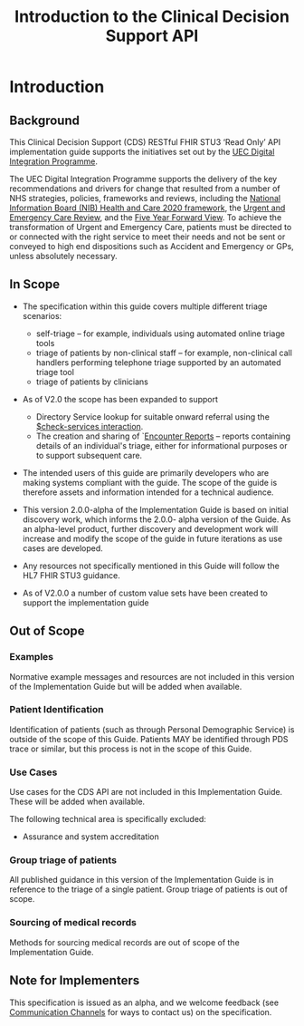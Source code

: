 ﻿---
title: Introduction to the Clinical Decision Support API
keywords: homepage
tags: [overview]
sidebar: overview_sidebar
permalink: index.html
toc: false
summary: A brief introduction to the Clinical Decision Support API Implementation Guide
---

# Introduction #

## Background ##

This Clinical Decision Support (CDS) RESTful FHIR STU3 ‘Read Only’ API implementation guide supports the initiatives set out by the [UEC Digital Integration Programme](https://digital.nhs.uk/about-nhs-digital/our-work/transforming-health-and-care-through-technology/urgent-and-emergency-care-domain-b/urgent-and-emergency-care-digital-integration).

The UEC Digital Integration Programme supports the delivery of the key recommendations and drivers for change that resulted from a number of NHS strategies, policies, frameworks and reviews, including the [National Information Board (NIB) Health and Care 2020 framework]( https://www.gov.uk/government/publications/personalised-health-and-care-2020), 
the [Urgent and Emergency Care Review](https://www.england.nhs.uk/wp-content/uploads/2015/06/trans-uec.pdf), and the [Five Year Forward View](https://www.england.nhs.uk/five-year-forward-view/). To achieve the transformation of Urgent and Emergency Care, patients must be directed to or connected with the right service to meet their needs and not be sent or conveyed to high end dispositions such as Accident and Emergency or GPs, unless absolutely necessary.  

## In Scope ##

- The specification within this guide covers multiple different triage scenarios:
  - self-triage – for example, individuals using automated online triage tools
  - triage of patients by non-clinical staff – for example, non-clinical call handlers performing telephone triage supported by an automated triage tool
  - triage of patients by clinicians

- As of V2.0 the scope has been expanded to support 
    - Directory Service lookup for suitable onward referral using the [$check-services interaction](api_check_services.html). 
    - The creation and sharing of `[Encounter Reports](api_encounter.html) – reports containing details of an individual's triage, either for informational purposes or to support subsequent care.
- The intended users of this guide are primarily developers who are making systems compliant with the guide. The scope of the guide is therefore assets and information intended for a technical audience.
- This version 2.0.0-alpha of the Implementation Guide is based on initial discovery work, which informs the 2.0.0- alpha version of the Guide. As an alpha-level product, further discovery and development work will increase and modify the scope of the guide in future iterations as use cases are developed.
- Any resources not specifically mentioned in this Guide will follow the HL7 FHIR STU3 guidance. 
- As of V2.0.0 a number of custom value sets have been created to support the implementation guide


## Out of Scope ##

### Examples ###
Normative example messages and resources are not included in this version of the Implementation Guide but will be added when available.

### Patient Identification ###
Identification of patients (such as through Personal Demographic Service) is outside of the scope of this Guide. Patients MAY be identified through PDS trace or similar, but this process is not in the scope of this Guide.

### Use Cases ###
Use cases for the CDS API are not included in this Implementation Guide. These will be added when available.

The following technical area is specifically excluded:
* Assurance and system accreditation

### Group triage of patients ###
All published guidance in this version of the Implementation Guide is in reference to the triage of a single patient. Group triage of patients is out of scope.

### Sourcing of medical records ###
Methods for sourcing medical records are out of scope of the Implementation Guide.


## Note for Implementers ##
This specification is issued as an alpha, and we welcome feedback (see [Communication Channels](support_communications.html) for ways to contact us) on the specification.
<!--stackedit_data:
eyJoaXN0b3J5IjpbMjE0MjAzNjA4Niw3MjAwNzExMjksMTMzNz
E4ODk0MF19
-->
